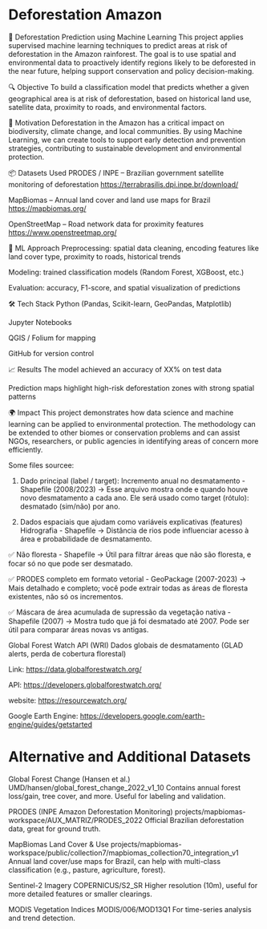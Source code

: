 # Deforestation Amazon
🌳 Deforestation Prediction using Machine Learning
This project applies supervised machine learning techniques to predict areas at risk of deforestation in the Amazon rainforest. The goal is to use spatial and environmental data to proactively identify regions likely to be deforested in the near future, helping support conservation and policy decision-making.

🔍 Objective
To build a classification model that predicts whether a given geographical area is at risk of deforestation, based on historical land use, satellite data, proximity to roads, and environmental factors.

🌱 Motivation
Deforestation in the Amazon has a critical impact on biodiversity, climate change, and local communities. By using Machine Learning, we can create tools to support early detection and prevention strategies, contributing to sustainable development and environmental protection.

📦 Datasets Used
PRODES / INPE – Brazilian government satellite monitoring of deforestation
https://terrabrasilis.dpi.inpe.br/download/

MapBiomas – Annual land cover and land use maps for Brazil
https://mapbiomas.org/

OpenStreetMap – Road network data for proximity features
https://www.openstreetmap.org/

🧠 ML Approach
Preprocessing: spatial data cleaning, encoding features like land cover type, proximity to roads, historical trends

Modeling: trained classification models (Random Forest, XGBoost, etc.)

Evaluation: accuracy, F1-score, and spatial visualization of predictions

🛠️ Tech Stack
Python (Pandas, Scikit-learn, GeoPandas, Matplotlib)

Jupyter Notebooks

QGIS / Folium for mapping

GitHub for version control

📈 Results
The model achieved an accuracy of XX% on test data

Prediction maps highlight high-risk deforestation zones with strong spatial patterns

🌍 Impact
This project demonstrates how data science and machine learning can be applied to environmental protection. The methodology can be extended to other biomes or conservation problems and can assist NGOs, researchers, or public agencies in identifying areas of concern more efficiently.

Some files sourcee:
1. Dado principal (label / target):
Incremento anual no desmatamento - Shapefile (2008/2023)
→ Esse arquivo mostra onde e quando houve novo desmatamento a cada ano.
Ele será usado como target (rótulo): desmatado (sim/não) por ano.

2. Dados espaciais que ajudam como variáveis explicativas (features)
Hidrografia - Shapefile
→ Distância de rios pode influenciar acesso à área e probabilidade de desmatamento.

✅ Não floresta - Shapefile
→ Útil para filtrar áreas que não são floresta, e focar só no que pode ser desmatado.

✅ PRODES completo em formato vetorial - GeoPackage (2007-2023)
→ Mais detalhado e completo; você pode extrair todas as áreas de floresta existentes, não só os incrementos.

✅ Máscara de área acumulada de supressão da vegetação nativa - Shapefile (2007)
→ Mostra tudo que já foi desmatado até 2007. Pode ser útil para comparar áreas novas vs antigas.

Global Forest Watch API (WRI)
Dados globais de desmatamento (GLAD alerts, perda de cobertura florestal)

Link: https://data.globalforestwatch.org/

API: https://developers.globalforestwatch.org/

website: https://resourcewatch.org/

Google Earth Engine:
https://developers.google.com/earth-engine/guides/getstarted

# Alternative and Additional Datasets
Global Forest Change (Hansen et al.)
UMD/hansen/global_forest_change_2022_v1_10
Contains annual forest loss/gain, tree cover, and more. Useful for labeling and validation.

PRODES (INPE Amazon Deforestation Monitoring)
projects/mapbiomas-workspace/AUX_MATRIZ/PRODES_2022
Official Brazilian deforestation data, great for ground truth.

MapBiomas Land Cover & Use
projects/mapbiomas-workspace/public/collection7/mapbiomas_collection70_integration_v1
Annual land cover/use maps for Brazil, can help with multi-class classification (e.g., pasture, agriculture, forest).

Sentinel-2 Imagery
COPERNICUS/S2_SR
Higher resolution (10m), useful for more detailed features or smaller clearings.

MODIS Vegetation Indices
MODIS/006/MOD13Q1
For time-series analysis and trend detection.

